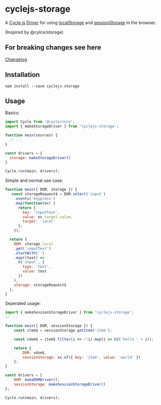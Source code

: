 # cyclejs-storage

A [Cycle.js](http://cycle.js.org) [Driver](http://cycle.js.org/drivers.html) for using
[localStorage](https://developer.mozilla.org/en-US/docs/Web/API/Window/localStorage) and
[sessionStorage](https://developer.mozilla.org/en-US/docs/Web/API/Window/sessionStorage)
 in the browser.

(Inspired by @cylce/storage)

## For breaking changes see here

[Changelog](CHANGELOG.md)

## Installation

```
npm install --save cyclejs-storage
```

## Usage

Basics:

```js
import Cycle from '@cycle/core';
import { makeStorageDriver } from 'cyclejs-storage';

function main(sources) {
  // ...
}

const drivers = {
  storage: makeStorageDriver()
}

Cycle.run(main, drivers);
```

Simple and normal use case:

```js
function main({ DOM, storage }) {
   const storageRequest$ = DOM.select('input')
    .events('keypress')
    .map(function(ev) {
      return {
        key: 'inputText',
        value: ev.target.value,
        target: 'local'
      };
    });

  return {
    DOM: storage.local
    .get('inputText')
    .startWith('')
    .map((text) =>
      h('input', {
        type: 'text',
        value: text
      })
    ),
    storage: storageRequest$
  };
}
```

Seperated usage:

```js
import { makeSessionStorageDriver } from 'cyclejs-storage';
// ...

function main({ DOM, sessionStorage }) {
    const item$ = sessionStorage.getItem('item');

    const vdom$ = item$.filter(i => !!i).map(i => h2('hello ' + i));

    return {
        DOM: vdom$,
        sessionStorage: xs.of({ key: 'item', value: 'world' })
    };
}

const drivers = {
    DOM: makeDOMDriver(),
    sessionStorage: makeSessionStorageDriver()
};

Cycle.run(main, drivers);
```
